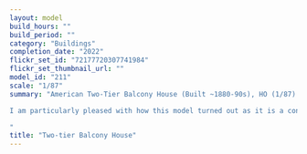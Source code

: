 ```yaml
---
layout: model
build_hours: ""
build_period: ""
category: "Buildings"
completion_date: "2022"
flickr_set_id: "72177720307741984"
flickr_set_thumbnail_url: ""
model_id: "211"
scale: "1/87"
summary: "American Two-Tier Balcony House (Built ~1880-90s), HO (1/87) scale [Model built 2022]

I am particularly pleased with how this model turned out as it is a conversion from an old and warped AHM kit I bought on Ebay.

"
title: "Two-tier Balcony House"
---
```



